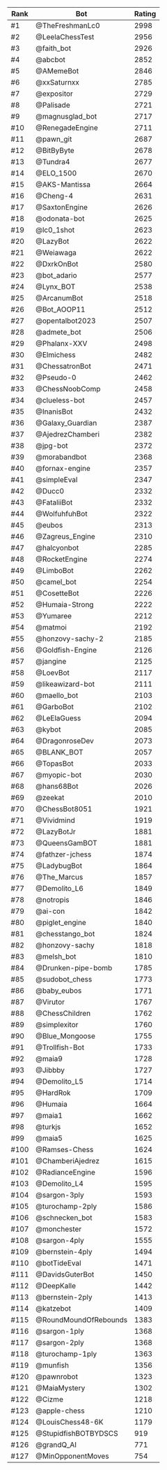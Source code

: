 Rank|Bot|Rating
---|---|---
#1|@TheFreshmanLc0|2998
#2|@LeelaChessTest|2956
#3|@faith_bot|2926
#4|@abcbot|2852
#5|@AMemeBot|2846
#6|@xxSaturnxx|2785
#7|@expositor|2729
#8|@Palisade|2721
#9|@magnusglad_bot|2717
#10|@RenegadeEngine|2711
#11|@pawn_git|2687
#12|@BitByByte|2678
#13|@Tundra4|2677
#14|@ELO_1500|2670
#15|@AKS-Mantissa|2664
#16|@Cheng-4|2631
#17|@SaxtonEngine|2626
#18|@odonata-bot|2625
#19|@lc0_1shot|2623
#20|@LazyBot|2622
#21|@Weiawaga|2622
#22|@DxrkOnBot|2580
#23|@bot_adario|2577
#24|@Lynx_BOT|2538
#25|@ArcanumBot|2518
#26|@Bot_AOOP11|2512
#27|@opentalbot2023|2507
#28|@admete_bot|2506
#29|@Phalanx-XXV|2498
#30|@Elmichess|2482
#31|@ChessatronBot|2471
#32|@Pseudo-0|2462
#33|@ChessNoobComp|2458
#34|@clueless-bot|2457
#35|@InanisBot|2432
#36|@Galaxy_Guardian|2387
#37|@AjedrezChamberi|2382
#38|@jpg-bot|2372
#39|@morabandbot|2368
#40|@fornax-engine|2357
#41|@simpleEval|2347
#42|@Ducc0|2332
#43|@FataliiBot|2332
#44|@WolfuhfuhBot|2322
#45|@eubos|2313
#46|@Zagreus_Engine|2310
#47|@halcyonbot|2285
#48|@RocketEngine|2274
#49|@LimboBot|2262
#50|@camel_bot|2254
#51|@CosetteBot|2226
#52|@Humaia-Strong|2222
#53|@Yumaree|2212
#54|@matmoi|2192
#55|@honzovy-sachy-2|2185
#56|@Goldfish-Engine|2126
#57|@jangine|2125
#58|@LoevBot|2117
#59|@likeawizard-bot|2111
#60|@maello_bot|2103
#61|@GarboBot|2102
#62|@LeElaGuess|2094
#63|@kybot|2085
#64|@DragonroseDev|2073
#65|@BLANK_BOT|2057
#66|@TopasBot|2033
#67|@myopic-bot|2030
#68|@hans68Bot|2026
#69|@zeekat|2010
#70|@ChessBot8051|1921
#71|@Vividmind|1919
#72|@LazyBotJr|1881
#73|@QueensGamBOT|1881
#74|@fathzer-jchess|1874
#75|@LadybugBot|1864
#76|@The_Marcus|1857
#77|@Demolito_L6|1849
#78|@notropis|1846
#79|@ai-con|1842
#80|@piglet_engine|1840
#81|@chesstango_bot|1824
#82|@honzovy-sachy|1818
#83|@melsh_bot|1810
#84|@Drunken-pipe-bomb|1785
#85|@sudobot_chess|1773
#86|@baby_eubos|1771
#87|@Virutor|1767
#88|@ChessChildren|1762
#89|@simplexitor|1760
#90|@Blue_Mongoose|1755
#91|@Trollfish-Bot|1733
#92|@maia9|1728
#93|@Jibbby|1727
#94|@Demolito_L5|1714
#95|@HardRok|1709
#96|@Humaia|1664
#97|@maia1|1662
#98|@turkjs|1652
#99|@maia5|1625
#100|@Ramses-Chess|1624
#101|@ChamberiAjedrez|1615
#102|@RadianceEngine|1596
#103|@Demolito_L4|1595
#104|@sargon-3ply|1593
#105|@turochamp-2ply|1586
#106|@schnecken_bot|1583
#107|@monchester|1572
#108|@sargon-4ply|1555
#109|@bernstein-4ply|1494
#110|@botTideEval|1471
#111|@DavidsGuterBot|1450
#112|@DeepKalle|1442
#113|@bernstein-2ply|1413
#114|@katzebot|1409
#115|@RoundMoundOfRebounds|1383
#116|@sargon-1ply|1368
#117|@sargon-2ply|1368
#118|@turochamp-1ply|1363
#119|@munfish|1356
#120|@pawnrobot|1323
#121|@MaiaMystery|1302
#122|@Cizme|1218
#123|@apple-chess|1210
#124|@LouisChess48-6K|1179
#125|@StupidfishBOTBYDSCS|919
#126|@grandQ_AI|771
#127|@MinOpponentMoves|754
